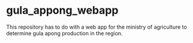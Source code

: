 # gula_appong_webapp
This repository has to do with a web app for the ministry of agriculture to determine gula apong production in the region.
